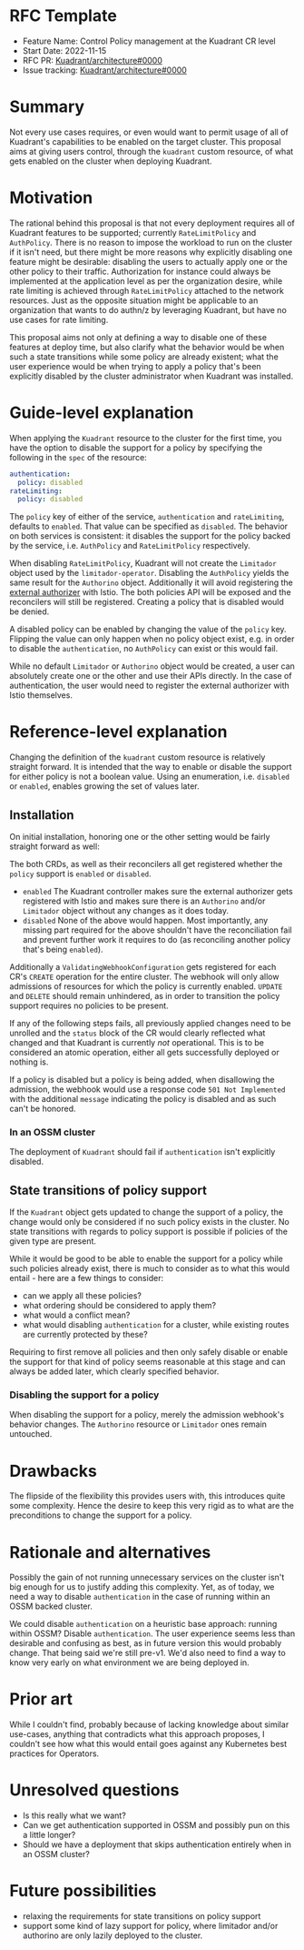 # RFC Template

- Feature Name: Control Policy management at the Kuadrant CR level
- Start Date: 2022-11-15
- RFC PR: [Kuadrant/architecture#0000](https://github.com/Kuadrant/architecture/pull/0000)
- Issue tracking: [Kuadrant/architecture#0000](https://github.com/Kuadrant/architecture/issues/0000)

# Summary
[summary]: #summary

Not every use cases requires, or even would want to permit usage of all of Kuadrant's capabilities to
be enabled on the target cluster. This proposal aims at giving users control, through the `kuadrant`
custom resource, of what gets enabled on the cluster when deploying Kuadrant.

# Motivation
[motivation]: #motivation

The rational behind this proposal is that not every deployment requires all of Kuadrant features to be
supported; currently `RateLimitPolicy` and `AuthPolicy`. There is no reason to impose the workload to
run on the cluster if it isn't need, but there might be more reasons why explicitly disabling one
feature might be desirable: disabling the users to actually apply one or the other policy to their
traffic. Authorization for instance could always be implemented at the application level as per the
organization desire, while rate limiting is achieved through `RateLimitPolicy` attached to the network
resources. Just as the opposite situation might be applicable to an organization that wants to do
authn/z by leveraging Kuadrant, but have no use cases for rate limiting.

This proposal aims not only at defining a way to disable one of these features at deploy time, but
also clarify what the behavior would be when such a state transitions while some policy are already
existent; what the user experience would be when trying to apply a policy that's been explicitly
disabled by the cluster administrator when Kuadrant was installed.

# Guide-level explanation
[guide-level-explanation]: #guide-level-explanation

When applying the `Kuadrant` resource to the cluster for the first time, you have the option to
disable the support for a policy by specifying the following in the `spec` of the resource:

```yaml
authentication:
  policy: disabled
rateLimiting:
  policy: disabled
```

The `policy` key of either of the service, `authentication` and `rateLimiting`, defaults to `enabled`.
That value can be specified as `disabled`. The behavior on both services is consistent: it disables
the support for the policy backed by the service, i.e. `AuthPolicy` and `RateLimitPolicy`
respectively.

When disabling `RateLimitPolicy`, Kuadrant will not create the `Limitador` object used by the
`limitador-operator`. Disabling the `AuthPolicy` yields the same result for the `Authorino` object.
Additionally it will avoid registering the [external
authorizer](https://istio.io/latest/docs/tasks/security/authorization/authz-custom/) with Istio. The
both policies API will be exposed and the reconcilers will still be registered. Creating a policy that
is disabled would be denied.

A disabled policy can be enabled by changing the value of the `policy` key. Flipping the value can
only happen when no policy object exist, e.g. in order to disable the `authentication`, no
`AuthPolicy` can exist or this would fail.

While no default `Limitador` or `Authorino` object would be created, a user can absolutely create one
or the other and use their APIs directly. In the case of authentication, the user would need to
register the external authorizer with Istio themselves.

# Reference-level explanation
[reference-level-explanation]: #reference-level-explanation

Changing the definition of the `kuadrant` custom resource is relatively straight forward. It is
intended that the way to enable or disable the support for either policy is not a boolean value. Using
an enumeration, i.e. `disabled` or `enabled`, enables growing the set of values later.

## Installation

On initial installation, honoring one or the other setting would be fairly straight forward as well:

The both CRDs, as well as their reconcilers all get registered whether the `policy` support is
`enabled` or `disabled`.

- `enabled` The Kuadrant controller makes sure the external authorizer gets registered with Istio and
  makes sure there is an `Authorino` and/or `Limitador` object without any changes as it does today.
- `disabled` None of the above would happen. Most importantly, any missing part required for the above
  shouldn't have the reconciliation fail and prevent further work it requires to do (as reconciling
  another policy that's being `enabled`).

Additionally a `ValidatingWebhookConfiguration` gets registered for each CR's `CREATE` operation for
the entire cluster. The webhook will only allow admissions of resources for which the policy is
currently enabled. `UPDATE` and `DELETE` should remain unhindered, as in order to transition the
policy support requires no policies to be present.

If any of the following steps fails, all previously applied changes need to be unrolled and the
`status` block of the CR would clearly reflected what changed and that Kuadrant is currently _not_
operational. This is to be considered an atomic operation, either all gets successfully deployed or
nothing is.

If a policy is disabled but a policy is being added, when disallowing the admission, the webhook would
use a response code `501 Not Implemented` with the additional `message` indicating the policy is
disabled and as such can't be honored.

### In an OSSM cluster

The deployment of `Kuadrant` should fail if `authentication` isn't explicitly disabled.

## State transitions of policy support

If the `Kuadrant` object gets updated to change the support of a policy, the change would only be
considered if no such policy exists in the cluster. No state transitions with regards to policy
support is possible if policies of the given type are present.

While it would be good to be able to enable the support for a policy while such policies already
exist, there is much to consider as to what this would entail - here are a few things to consider:

- can we apply all these policies?
- what ordering should be considered to apply them?
- what would a conflict mean?
- what would disabling `authentication` for a cluster, while existing routes are currently protected by these?

Requiring to first remove all policies and then only safely disable or enable the support for that
kind of policy seems reasonable at this stage and can always be added later, which clearly specified
behavior.

### Disabling the support for a policy

When disabling the support for a policy, merely the admission webhook's behavior changes. The
`Authorino` resource or `Limitador` ones remain untouched.

# Drawbacks
[drawbacks]: #drawbacks

The flipside of the flexibility this provides users with, this introduces quite some complexity. Hence
the desire to keep this very rigid as to what are the preconditions to change the support for a
policy.

# Rationale and alternatives
[rationale-and-alternatives]: #rationale-and-alternatives

Possibly the gain of not running unnecessary services on the cluster isn't big enough for us to
justify adding this complexity. Yet, as of today, we need a way to disable `authentication` in the
case of running within an OSSM backed cluster.

We could disable `authentication` on a heuristic base approach: running within OSSM? Disable
`authentication`. The user experience seems less than desirable and confusing as best, as in future
version this would probably change. That being said we're still pre-v1. We'd also need to find a way
to know very early on what environment we are being deployed in.

# Prior art
[prior-art]: #prior-art

While I couldn't find, probably because of lacking knowledge about similar use-cases, anything that
contradicts what this approach proposes, I couldn't see how what this would entail goes against any
Kubernetes best practices for Operators.

# Unresolved questions
[unresolved-questions]: #unresolved-questions

- Is this really what we want?
- Can we get authentication supported in OSSM and possibly pun on this a little longer?
- Should we have a deployment that skips authentication entirely when in an OSSM cluster?

# Future possibilities
[future-possibilities]: #future-possibilities

- relaxing the requirements for state transitions on policy support
- support some kind of lazy support for policy, where limitador and/or authorino are only lazily
  deployed to the cluster.

